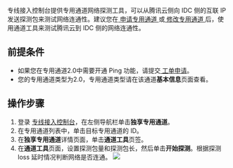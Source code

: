 专线接入控制台提供专用通道网络探测工具，可以从腾讯云侧向 IDC 侧的互联 IP 发送探测包来测试网络连通性。建议您在[ 申请专用通道 ](https://cloud.tencent.com/document/product/216/19250)或[ 修改专用通道 ](https://cloud.tencent.com/document/product/216/19251)后，使用通道工具来测试腾讯云到 IDC 侧的网络连通性。

## 前提条件
- 如果您在专用通道2.0中需要开通 Ping 功能，请提交[ 工单申请](https://console.cloud.tencent.com/workorder/category)。
- 您的专用通道类型为2.0，专用通道类型请在该通道**基本信息**页面查看。

## 操作步骤
1. 登录 [专线接入控制台](https://console.cloud.tencent.com/vpc/dcConn)，在左侧导航栏单击**独享专用通道**。
2. 在专用通道列表中，单击目标专用通道的 ID。
3. 在**独享专用通道**详情页面，单击**通道工具**页签。
4. 在**通道工具**页面，设置探测包量和探测包长，然后单击**开始探测**。根据探测 loss 延时情况判断网络是否连通。
![](https://main.qcloudimg.com/raw/28a978d1df630ef3aef261fcbb895cdb.png)

